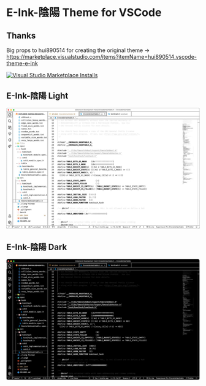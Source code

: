 # E-Ink-陰陽 Theme for VSCode

## Thanks

Big props to hui890514 for creating the original theme -> https://marketplace.visualstudio.com/items?itemName=hui890514.vscode-theme-e-ink

<a href="https://marketplace.visualstudio.com/manage/publishers/oblivious/extensions/e-ink-yin-yang/hub?_a=acquisition" target="_blank"><img alt="Visual Studio Marketplace Installs" src="https://img.shields.io/visual-studio-marketplace/i/oblivious.e-ink-yin-yang?logo=visual-studio-code&logoColor=ffffff&label=E-Ink%20陰陽%20Theme&labelColor=000000&color=dddddd" /></a>

## E-Ink-陰陽 Light

![E-Ink-陰陽 Light](./images/light.png)

## E-Ink-陰陽 Dark

![E-Ink-陰陽 Dark](./images/dark.png)
